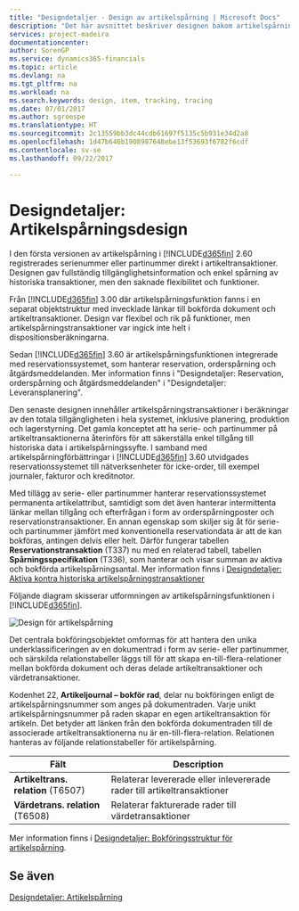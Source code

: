 ```yaml
---
title: "Designdetaljer - Design av artikelspårning | Microsoft Docs"
description: "Det här avsnittet beskriver designen bakom artikelspårning i [!INCLUDE[d365fin](includes/d365fin_md.md)]."
services: project-madeira
documentationcenter: 
author: SorenGP
ms.service: dynamics365-financials
ms.topic: article
ms.devlang: na
ms.tgt_pltfrm: na
ms.workload: na
ms.search.keywords: design, item, tracking, tracing
ms.date: 07/01/2017
ms.author: sgroespe
ms.translationtype: HT
ms.sourcegitcommit: 2c13559bb3dc44cdb61697f5135c5b931e34d2a8
ms.openlocfilehash: 1d47b646b1908987648ebe13f53693f6782f6cdf
ms.contentlocale: sv-se
ms.lasthandoff: 09/22/2017

---
```

# <a name="design-details-item-tracking-design"></a>Designdetaljer: Artikelspårningsdesign
I den första versionen av artikelspårning i [!INCLUDE[d365fin](includes/d365fin_md.md)] 2.60 registrerades serienummer eller partinummer direkt i artikeltransaktioner. Designen gav fullständig tillgänglighetsinformation och enkel spårning av historiska transaktioner, men den saknade flexibilitet och funktioner.  

Från [!INCLUDE[d365fin](includes/d365fin_md.md)] 3.00 där artikelspårningsfunktion fanns i en separat objektstruktur med invecklade länkar till bokförda dokument och artikeltransaktioner. Design var flexibel och rik på funktioner, men artikelspårningstransaktioner var ingick inte helt i dispositionsberäkningarna.  

Sedan [!INCLUDE[d365fin](includes/d365fin_md.md)] 3.60 är artikelspårningsfunktionen integrerade med reservationssystemet, som hanterar reservation, orderspårning och åtgärdsmeddelanden. Mer information finns i "Designdetaljer: Reservation, orderspårning och åtgärdsmeddelanden" i "Designdetaljer: Leveransplanering".  

Den senaste designen innehåller artikelspårningstransaktioner i beräkningar av den totala tillgängligheten i hela systemet, inklusive planering, produktion och lagerstyrning. Det gamla konceptet att ha serie- och partinummer på artikeltransaktionerna återinförs för att säkerställa enkel tillgång till historiska data i artikelspårningssyfte. I samband med artikelspårningförbättringar i [!INCLUDE[d365fin](includes/d365fin_md.md)] 3.60 utvidgades reservationssystemet till nätverksenheter för icke-order, till exempel journaler, fakturor och kreditnotor.  

Med tillägg av serie- eller partinummer hanterar reservationssystemet permanenta artikelattribut, samtidigt som det även hanterar intermittenta länkar mellan tillgång och efterfrågan i form av orderspårningposter och reservationstransaktioner. En annan egenskap som skiljer sig åt för serie- och partinummer jämfört med konventionella reservationdata är att de kan bokföras, antingen delvis eller helt. Därför fungerar tabellen **Reservationstransaktion** (T337) nu med en relaterad tabell, tabellen **Spårningsspecifikation** (T336), som hanterar och visar summan av aktiva och bokförda artikelspårningsantal. Mer information finns i [Designdetaljer: Aktiva kontra historiska artikelspårningstransaktioner](design-details-active-versus-historic-item-tracking-entries.md)  

Följande diagram skisserar utformningen av artikelspårningsfunktionen i [!INCLUDE[d365fin](includes/d365fin_md.md)].  

![Design för artikelspårning](media/design_details_item_tracking_design.png "design_details_item_tracking_design")  

Det centrala bokföringsobjektet omformas för att hantera den unika underklassificeringen av en dokumentrad i form av serie- eller partinummer, och särskilda relationstabeller läggs till för att skapa en-till-flera-relationer mellan bokförda dokument och deras delade artikeltransaktioner och värdetransaktioner.  

Kodenhet 22, **Artikeljournal – bokför rad**, delar nu bokföringen enligt de artikelspårningsnummer som anges på dokumentraden. Varje unikt artikelspårningsnummer på raden skapar en egen artikeltransaktion för artikeln. Det betyder att länken från den bokförda dokumentraden till de associerade artikeltransaktionerna nu är en-till-flera-relation. Relationen hanteras av följande relationstabeller för artikelspårning.  

|Fält|Description|  
|---------------|---------------------------------------|  
|**Artikeltrans. relation** (T6507)|Relaterar levererade eller inlevererade rader till artikeltransaktioner|  
|**Värdetrans. relation** (T6508)|Relaterar fakturerade rader till värdetransaktioner|  

Mer information finns i [Designdetaljer: Bokföringsstruktur för artikelspårning](design-details-item-tracking-posting-structure.md).  

## <a name="see-also"></a>Se även  
[Designdetaljer: Artikelspårning](design-details-item-tracking.md)

